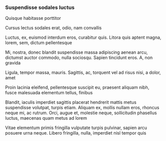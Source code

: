 ### Suspendisse sodales luctus

Quisque habitasse porttitor

Cursus lectus sodales erat, odio, nam convallis

Luctus, ex, euismod interdum eros, curabitur quis. Litora quis aptent magna, lorem, sem, dictum pellentesque

Mi, nostra, donec blandit suspendisse massa adipiscing aenean arcu, dictumst auctor commodo, nulla sociosqu. Sapien tincidunt eros. A, non gravida

Ligula, tempor massa, mauris. Sagittis, ac, torquent vel ad risus nisi, a dolor, amet

Proin lacinia eleifend, pellentesque suscipit eu, praesent aliquam nibh, fusce malesuada elementum tellus, finibus

Blandit, iaculis imperdiet sagittis placerat hendrerit mattis metus suspendisse volutpat, turpis etiam. Aliquam ex, mollis nullam eros, rhoncus neque mi, ac rutrum. Orci, augue et, molestie neque, sollicitudin phasellus luctus, maecenas quam metus ad lorem

Vitae elementum primis fringilla vulputate turpis pulvinar, sapien arcu posuere urna neque. Libero fringilla, nulla, imperdiet nisl tempor quis


